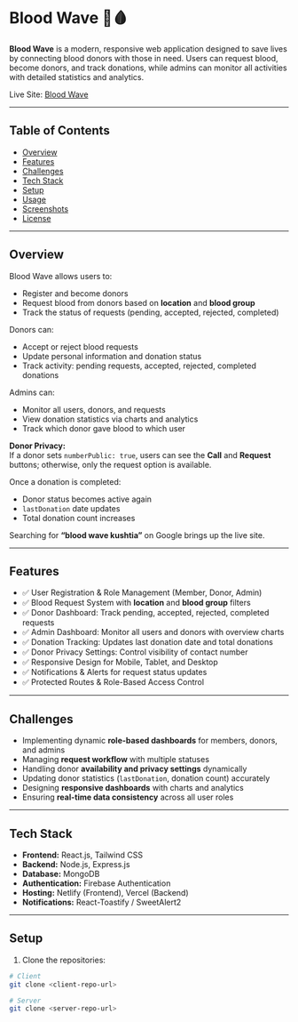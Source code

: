 # Blood Wave 🌊🩸

**Blood Wave** is a modern, responsive web application designed to save lives by connecting blood donors with those in need. Users can request blood, become donors, and track donations, while admins can monitor all activities with detailed statistics and analytics.  

Live Site: [Blood Wave](https://blood-wave.netlify.app)  

---

## Table of Contents
- [Overview](#overview)
- [Features](#features)
- [Challenges](#challenges)
- [Tech Stack](#tech-stack)
- [Setup](#setup)
- [Usage](#usage)
- [Screenshots](#screenshots)
- [License](#license)

---

## Overview
Blood Wave allows users to:
- Register and become donors
- Request blood from donors based on **location** and **blood group**
- Track the status of requests (pending, accepted, rejected, completed)

Donors can:
- Accept or reject blood requests
- Update personal information and donation status
- Track activity: pending requests, accepted, rejected, completed donations

Admins can:
- Monitor all users, donors, and requests
- View donation statistics via charts and analytics
- Track which donor gave blood to which user

**Donor Privacy:**  
If a donor sets `numberPublic: true`, users can see the **Call** and **Request** buttons; otherwise, only the request option is available.  

Once a donation is completed:
- Donor status becomes active again
- `lastDonation` date updates
- Total donation count increases

Searching for **“blood wave kushtia”** on Google brings up the live site.

---

## Features
- ✅ User Registration & Role Management (Member, Donor, Admin)  
- ✅ Blood Request System with **location** and **blood group** filters  
- ✅ Donor Dashboard: Track pending, accepted, rejected, completed requests  
- ✅ Admin Dashboard: Monitor all users and donors with overview charts  
- ✅ Donation Tracking: Updates last donation date and total donations  
- ✅ Donor Privacy Settings: Control visibility of contact number  
- ✅ Responsive Design for Mobile, Tablet, and Desktop  
- ✅ Notifications & Alerts for request status updates  
- ✅ Protected Routes & Role-Based Access Control  

---

## Challenges
- Implementing dynamic **role-based dashboards** for members, donors, and admins  
- Managing **request workflow** with multiple statuses  
- Handling donor **availability and privacy settings** dynamically  
- Updating donor statistics (`lastDonation`, donation count) accurately  
- Designing **responsive dashboards** with charts and analytics  
- Ensuring **real-time data consistency** across all user roles  

---

## Tech Stack
- **Frontend:** React.js, Tailwind CSS  
- **Backend:** Node.js, Express.js  
- **Database:** MongoDB  
- **Authentication:** Firebase Authentication  
- **Hosting:** Netlify (Frontend), Vercel (Backend)  
- **Notifications:** React-Toastify / SweetAlert2  

---

## Setup
1. Clone the repositories:

```bash
# Client
git clone <client-repo-url>

# Server
git clone <server-repo-url>
